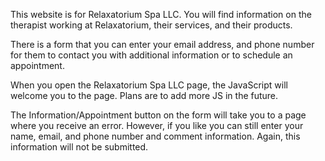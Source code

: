 This website is for Relaxatorium Spa LLC. You will find information on the therapist working at Relaxatorium, their services, and their products.

There is a form that you can enter your email address, and phone number for them to contact you with additional information or to schedule an appointment.

When you open the Relaxatorium Spa LLC page, the JavaScript will welcome you to the page. Plans are to add more JS in the future.

The Information/Appointment button on the form will take you to a page where you receive an error. However, if you like you can still enter your name, email, and phone number and comment information. Again, this information will not be submitted.
